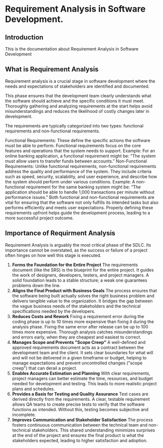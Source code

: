 # Requirement Analysis in Software Development.

## Introduction
This is the documentation about Requirement Analysis in Software Development

## What is Requirement Analysis
Requirement analysis is a crucial stage in software development where the needs and expectations of stakeholders are identified and documented.

This phase ensures that the development team clearly understands what the software should achieve and the specific conditions it must meet. Thoroughly gathering and analyzing requirements at the start helps avoid misunderstandings and reduces the likelihood of costly changes later in development.

The requirements are typically categorized into two types: functional requirements and non-functional requirements.

Functional Requirements: These define the specific actions the software must be able to perform. Functional requirements focus on the core features and operations that the system needs to support.
Example: For an online banking application, a functional requirement might be: “The system must allow users to transfer funds between accounts.”
Non-Functional Requirements: Unlike functional requirements, non-functional requirements address the quality and performance of the system. They include criteria such as speed, security, scalability, and user experience, and describe how the system should perform under various conditions.
Example: A non-functional requirement for the same banking system might be: “The application should be able to handle 1,000 transactions per minute without performance issues.”
Both functional and non-functional requirements are vital for ensuring that the software not only fulfills its intended tasks but also performs efficiently and meets user expectations. Properly defining these requirements upfront helps guide the development process, leading to a more successful project outcome.

## Importance of Requirment Analysis
Requirement Analysis is arguably the most critical phase of the SDLC. Its importance cannot be overstated, as the success or failure of a project often hinges on how well this stage is executed.
1. **Forms the Foundation for the Entire Project**
  The requirements document (like the SRS) is the blueprint for the entire project. It guides the work of designers, developers, testers, and project managers. A solid foundation leads to a stable structure; a weak one guarantees problems down the line.
2. **Aligns the Final Product with Business Goals**
  The process ensures that the software being built actually solves the right business problem and delivers tangible value to the organization. It bridges the gap between the vague business needs of the stakeholders and the technical specifications needed by the developers.
3. **Reduces Costs and Rework**
  Fixing a requirement error during the coding phase is up to 10 times more expensive than fixing it during the analysis phase. Fixing the same error after release can be up to 100 times more expensive. Thorough analysis catches misunderstandings and errors early, when they are cheapest and easiest to correct.
4. **Manages Scope and Prevents "Scope Creep"**
  A well-defined and approved requirements document acts as a contract between the development team and the client. It sets clear boundaries for what will and will not be delivered in a given timeframe or budget, helping to manage expectations and prevent uncontrolled changes ("scope creep") that can derail a project.
5. **Enables Accurate Estimation and Planning**
  With clear requirements, project managers can better estimate the time, resources, and budget needed for development and testing. This leads to more realistic project plans and schedules.
6. **Provides a Basis for Testing and Quality Assurance**
  Test cases are derived directly from the requirements. A clear, testable requirement allows QA teams to create precise tests to verify that the software functions as intended. Without this, testing becomes subjective and incomplete.
7. **Improves Communication and Stakeholder Satisfaction**
  The process fosters continuous communication between the technical team and non-technical stakeholders. This shared understanding minimizes surprises at the end of the project and ensures the final product is what the stakeholders expected, leading to higher satisfaction and adoption.
